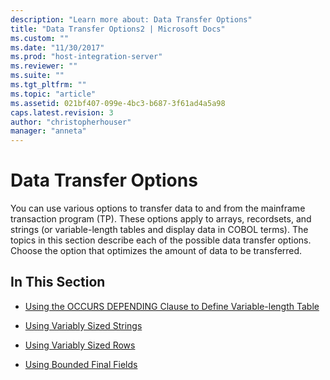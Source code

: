 ```yaml
---
description: "Learn more about: Data Transfer Options"
title: "Data Transfer Options2 | Microsoft Docs"
ms.custom: ""
ms.date: "11/30/2017"
ms.prod: "host-integration-server"
ms.reviewer: ""
ms.suite: ""
ms.tgt_pltfrm: ""
ms.topic: "article"
ms.assetid: 021bf407-099e-4bc3-b687-3f61ad4a5a98
caps.latest.revision: 3
author: "christopherhouser"
manager: "anneta"
---
```

# Data Transfer Options
You can use various options to transfer data to and from the mainframe transaction program (TP). These options apply to arrays, recordsets, and strings (or variable-length tables and display data in COBOL terms). The topics in this section describe each of the possible data transfer options. Choose the option that optimizes the amount of data to be transferred.  
  
## In This Section  
  
-   [Using the OCCURS DEPENDING Clause to Define Variable-length Table](../core/defining-a-variable-length-table-with-the-occurs-depending-clause.md)  
  
-   [Using Variably Sized Strings](../core/variably-sized-strings2.md)  
  
-   [Using Variably Sized Rows](../core/variably-sized-rows1.md)  
  
-   [Using Bounded Final Fields](../core/bounded-final-fields1.md)
